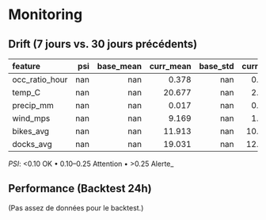 # Monitoring

## Drift (7 jours vs. 30 jours précédents)
| feature        |   psi |   base_mean |   curr_mean |   base_std |   curr_std |   n_base |   n_curr | psi_flag   |
|:---------------|------:|------------:|------------:|-----------:|-----------:|---------:|---------:|:-----------|
| occ_ratio_hour |   nan |         nan |       0.378 |        nan |      0.285 |        0 |    25453 | n/a        |
| temp_C         |   nan |         nan |      20.677 |        nan |      2.032 |        0 |    25453 | n/a        |
| precip_mm      |   nan |         nan |       0.017 |        nan |      0.051 |        0 |    25453 | n/a        |
| wind_mps       |   nan |         nan |       9.169 |        nan |      1.683 |        0 |    25453 | n/a        |
| bikes_avg      |   nan |         nan |      11.913 |        nan |     10.407 |        0 |    25453 | n/a        |
| docks_avg      |   nan |         nan |      19.031 |        nan |     12.544 |        0 |    25453 | n/a        |

_PSI_: <0.10 OK • 0.10–0.25 Attention • >0.25 Alerte_

## Performance (Backtest 24h)
(Pas assez de données pour le backtest.)
